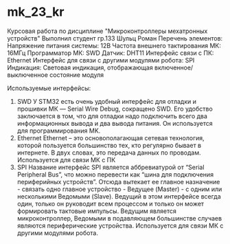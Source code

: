 # mk_23_kr
Курсовая работа по дисциплине "Микроконтроллеры мехатронных устройств"
Выполнил студент гр.133 Шульц Роман
Перечень элементов:
Напряжение питания системы: 12В
Частота внешнего тактирования МК: 16МГц
Программатор МК: SWD
Датчик: DHT11
Интерфейс связи с ПК: Ethernet
Интерфейс для связи с другими модулями робота: SPI
Индикация: Световая индикация, отображающая включенное/выключенное состояние модуля

Используемые интерфейсы:
1. SWD
У STM32 есть очень удобный интерфейс для отладки и прошивки МК — Serial Wire Debug, сокращено SWD. Его удобство заключается в том, что для отладки надо подключить всего два информационных вывода и два вывода питания. Он используется для программирования MK.
2. Ethernet
Ethernet – это основополагающая сетевая технология, которой пользуется большинство тех, кто регулярно бывает в интернете. В двух словах, это передача данных по проводам. Используется для связи МК с ПК
3. SPI
Название интерфейс SPI является аббревиатурой от “Serial Peripheral Bus”, что можно перевести как “шина для подключения периферийных устройств”. Отсюда вытекает ее главное назначение - связать одно главное устройство - Ведущее (Master) - с одним или несколькими Ведомыми (Slave). Ведущий в этом интерфейсе всегда один, только он руководит всем процессом и только он может формировать тактовые импульсы. Ведущим является микроконтроллер,  Ведомыми в подавляющем большинстве случаев являются периферические устройства. Используется для связи МК с другими модулями робота.